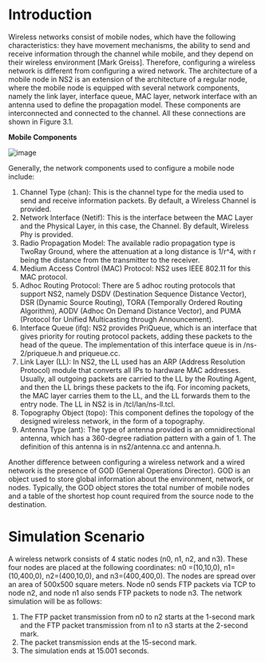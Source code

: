 # Introduction
Wireless networks consist of mobile nodes, which have the following characteristics: they have movement mechanisms, the ability to send and receive information through the channel while mobile, and they depend on their wireless environment [Mark Greiss]. Therefore, configuring a wireless network is different from configuring a wired network. The architecture of a mobile node in NS2 is an extension of the architecture of a regular node, where the mobile node is equipped with several network components, namely the link layer, interface queue, MAC layer, network interface with an antenna used to define the propagation model. These components are interconnected and connected to the channel. All these connections are shown in Figure 3.1.

**Mobile Components**

![image](https://github.com/ramizass/ns2staticmobile/assets/88464165/bd597119-5a0c-4903-816f-9308f06ef35c)

Generally, the network components used to configure a mobile node include:

1. Channel Type (chan): This is the channel type for the media used to send and receive information packets. By default, a Wireless Channel is provided.
2. Network Interface (Netif): This is the interface between the MAC Layer and the Physical Layer, in this case, the Channel. By default, Wireless Phy is provided.
3. Radio Propagation Model: The available radio propagation type is TwoRay Ground, where the attenuation at a long distance is 1/r^4, with r being the distance from the transmitter to the receiver.
4. Medium Access Control (MAC) Protocol: NS2 uses IEEE 802.11 for this MAC protocol.
5. Adhoc Routing Protocol: There are 5 adhoc routing protocols that support NS2, namely DSDV (Destination Sequence Distance Vector), DSR (Dynamic Source Routing), TORA (Temporally Ordered Routing Algorithm), AODV (Adhoc On Demand Distance Vector), and PUMA (Protocol for Unified Multicasting through Announcement).
6. Interface Queue (ifq): NS2 provides PriQueue, which is an interface that gives priority for routing protocol packets, adding these packets to the head of the queue. The implementation of this interface queue is in /ns-2/priqueue.h and priqueue.cc.
7. Link Layer (LL): In NS2, the LL used has an ARP (Address Resolution Protocol) module that converts all IPs to hardware MAC addresses. Usually, all outgoing packets are carried to the LL by the Routing Agent, and then the LL brings these packets to the ifq. For incoming packets, the MAC layer carries them to the LL, and the LL forwards them to the entry node. The LL in NS2 is in /tcl/lan/ns-ll.tcl.
8. Topography Object (topo): This component defines the topology of the designed wireless network, in the form of a topography.
9. Antenna Type (ant): The type of antenna provided is an omnidirectional antenna, which has a 360-degree radiation pattern with a gain of 1. The definition of this antenna is in ns2/antenna.cc and antenna.h.

Another difference between configuring a wireless network and a wired network is the presence of GOD (General Operations Director). GOD is an object used to store global information about the environment, network, or nodes. Typically, the GOD object stores the total number of mobile nodes and a table of the shortest hop count required from the source node to the destination.

# Simulation Scenario
A wireless network consists of 4 static nodes (n0, n1, n2, and n3). These four nodes are placed at the following coordinates: n0 =(10,10,0), n1=(10,400,0), n2=(400,10,0), and n3=(400,400,0). The nodes are spread over an area of 500x500 square meters. Node n0 sends FTP packets via TCP to node n2, and node n1 also sends FTP packets to node n3. The network simulation will be as follows:
1. The FTP packet transmission from n0 to n2 starts at the 1-second mark and the FTP packet transmission from n1 to n3 starts at the 2-second mark.
2. The packet transmission ends at the 15-second mark.
3. The simulation ends at 15.001 seconds.
